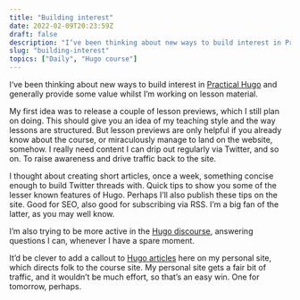 ```yaml
---
title: "Building interest"
date: 2022-02-09T20:23:59Z
draft: false
description: "I‘ve been thinking about new ways to build interest in Practical Hugo and generally provide some value whilst I’m working on lesson material. "
slug: "building-interest"
topics: ["Daily", "Hugo course"]
---
```


I‘ve been thinking about new ways to build interest in [Practical Hugo](https://practicalhugo.com/) and generally provide some value whilst I’m working on lesson material. 

My first idea was to release a couple of lesson previews, which I still plan on doing. This should give you an idea of my teaching style and the way lessons are structured. But lesson previews are only helpful if you already know about the course, or miraculously manage to land on the website, somehow. I really need content I can drip out regularly via Twitter, and so on. To raise awareness and drive traffic back to the site.

I thought about creating short articles, once a week, something concise enough to build Twitter threads with. Quick tips to show you some of the lesser known features of Hugo. Perhaps I’ll also publish these tips on the site. Good for SEO, also good for subscribing via RSS. I’m a big fan of the latter, as you may well know.

I’m also trying to be more active in the [Hugo discourse](https://discourse.gohugo.io/), answering questions I can, whenever I have a spare moment.

It’d be clever to add a callout to [Hugo articles](/topics/hugo/) here on my personal site, which directs folk to the course site. My personal site gets a fair bit of traffic, and it wouldn’t be much effort, so that’s an easy win. One for tomorrow, perhaps.